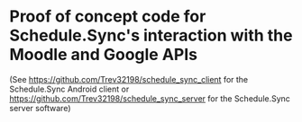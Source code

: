 # Proof of concept code for Schedule.Sync's interaction with the Moodle and Google APIs
(See https://github.com/Trev32198/schedule_sync_client for the Schedule.Sync Android client or https://github.com/Trev32198/schedule_sync_server for the Schedule.Sync server software)
